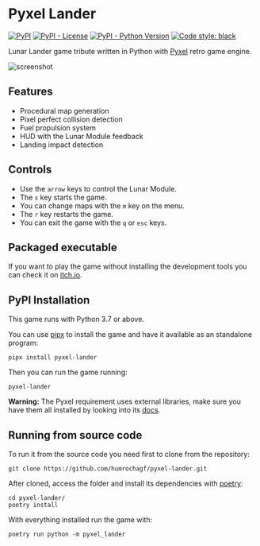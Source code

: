 # Pyxel Lander

[![PyPI](https://img.shields.io/pypi/v/pyxel-lander.svg)](https://pypi.org/project/pyxel-lander/)
[![PyPI - License](https://img.shields.io/pypi/l/pyxel-lander.svg)](https://pypi.org/project/pyxel-lander/)
[![PyPI - Python Version](https://img.shields.io/pypi/pyversions/pyxel-lander.svg)](https://pypi.org/project/pyxel-lander/)
[![Code style: black](https://img.shields.io/badge/code%20style-black-000000.svg)](https://github.com/ambv/black)

Lunar Lander game tribute written in Python with [Pyxel](https://github.com/kitao/pyxel) retro game engine.

![screenshot](https://raw.githubusercontent.com/humrochagf/pyxel-lander/master/images/screenshot.png)

## Features

- Procedural map generation
- Pixel perfect collision detection
- Fuel propulsion system
- HUD with the Lunar Module feedback
- Landing impact detection

## Controls

- Use the `arrow` keys to control the Lunar Module.
- The `s` key starts the game.
- You can change maps with the `m` key on the menu.
- The `r` key restarts the game.
- You can exit the game with the `q` or `esc` keys.

## Packaged executable

If you want to play the game without installing the development tools you can check it on [itch.io](https://humrochagf.itch.io/pyxel-lander).

## PyPI Installation

This game runs with Python 3.7 or above.

You can use [pipx](https://pipxproject.github.io/pipx/) to install the game and have it available as an standalone program:

```shell
pipx install pyxel-lander
```

Then you can run the game running:

```shell
pyxel-lander
```

**Warning:** The Pyxel requirement uses external libraries, make sure you have them all installed by looking into its [docs](https://github.com/kitao/pyxel#how-to-install).

## Running from source code

To run it from the source code you need first to clone from the repository:

```shell
git clone https://github.com/humrochagf/pyxel-lander.git
```

After cloned, access the folder and install its dependencies with [poetry](https://python-poetry.org/):

```shell
cd pyxel-lander/
poetry install
```

With everything installed run the game with:

```shell
poetry run python -m pyxel_lander
```
